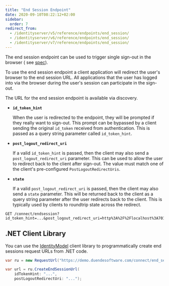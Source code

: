 ```yaml
---
title: "End Session Endpoint"
date: 2020-09-10T08:22:12+02:00
sidebar:
  order: 7
redirect_from:
  - /identityserver/v5/reference/endpoints/end_session/
  - /identityserver/v6/reference/endpoints/end_session/
  - /identityserver/v7/reference/endpoints/end_session/
---
```


The end session endpoint can be used to trigger single sign-out in the browser (
see [spec](https://openid.net/specs/openid-connect-rpinitiated-1_0.html)).

To use the end session endpoint a client application will redirect the user's browser to the end session URL.
All applications that the user has logged into via the browser during the user's session can participate in the
sign-out.

The URL for the end session endpoint is available via discovery.

* **`id_token_hint`**

  When the user is redirected to the endpoint, they will be prompted if they really want to sign-out.
  This prompt can be bypassed by a client sending the original `id_token` received from authentication.
  This is passed as a query string parameter called `id_token_hint`.

* **`post_logout_redirect_uri`**

  If a valid `id_token_hint` is passed, then the client may also send a `post_logout_redirect_uri` parameter.
  This can be used to allow the user to redirect back to the client after sign-out.
  The value must match one of the client's pre-configured `PostLogoutRedirectUris`.

* **`state`**

  If a valid `post_logout_redirect_uri` is passed, then the client may also send a `state` parameter.
  This will be returned back to the client as a query string parameter after the user redirects back to the client.
  This is typically used by clients to roundtrip state across the redirect.

```text
GET /connect/endsession?id_token_hint=...&post_logout_redirect_uri=http%3A%2F%2Flocalhost%3A7017%2Findex.html
```

## .NET Client Library

You can use the [IdentityModel](https://identitymodel.readthedocs.io) client library to programmatically create end
sessions request URLs from .NET code.

```cs
var ru = new RequestUrl("https://demo.duendesoftware.com/connect/end_session");

var url = ru.CreateEndSessionUrl(
    idTokenHint: "...",
    postLogoutRedirectUri: "...");
```
